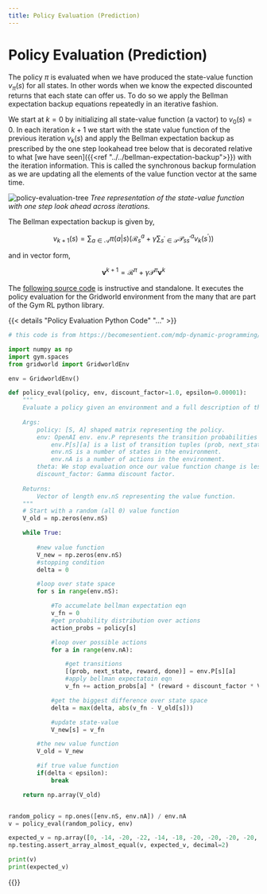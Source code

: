 ```yaml
---
title: Policy Evaluation (Prediction)
---
```


# Policy Evaluation (Prediction)

The policy $\pi$ is evaluated when we have produced the state-value function $v_\pi(s)$ for all states. In other words when we know the expected discounted returns that each state can offer us. To do so we apply the Bellman expectation backup equations repeatedly in an iterative fashion. 

We start at $k=0$ by initializing all state-value function (a vactor) to $v_0(s)=0$. In each iteration $k+1$ we start with the state value function of the previous iteration $v_k(s)$ and apply the Bellman expectation backup as prescribed by the one step lookahead tree below that is decorated relative to what [we have seen]({{<ref "../../bellman-expectation-backup">}}) with the iteration information. This is called the synchronous backup formulation as we are updating all the elements of the value function vector at the same time. 

![policy-evaluation-tree](images/policy-evaluation-tree.png#center)
*Tree representation of the state-value function with one step look ahead across iterations.*

The Bellman expectation backup is given by,

$$v_{k+1}(s) = \sum_{a \in \mathcal A} \pi(a|s) \left( \mathcal R_s^a + \gamma \sum_{s^\prime \in \mathcal S} \mathcal{P}^a_{ss^\prime} v_k(s^\prime) \right)$$

and in vector form,

$$\mathbf{v}^{k+1} = \mathbf{\mathcal R}^\pi + \gamma \mathbf{\mathcal P}^\pi \mathbf{v}^k$$

The [following source code](https://becomesentient.com/mdp-dynamic-programming/) is instructive and standalone. It executes the policy evaluation for the Gridworld environment from the many that are part of the Gym RL python library. 
 
{{< details "Policy Evaluation Python Code" "..." >}}

```python
# this code is from https://becomesentient.com/mdp-dynamic-programming/

import numpy as np 
import gym.spaces
from gridworld import GridworldEnv

env = GridworldEnv()

def policy_eval(policy, env, discount_factor=1.0, epsilon=0.00001):
    """
    Evaluate a policy given an environment and a full description of the environment's dynamics.
    
    Args:
        policy: [S, A] shaped matrix representing the policy.
        env: OpenAI env. env.P represents the transition probabilities of the environment.
            env.P[s][a] is a list of transition tuples (prob, next_state, reward, done).
            env.nS is a number of states in the environment. 
            env.nA is a number of actions in the environment.
        theta: We stop evaluation once our value function change is less than theta for all states.
        discount_factor: Gamma discount factor.
    
    Returns:
        Vector of length env.nS representing the value function.
    """
    # Start with a random (all 0) value function
    V_old = np.zeros(env.nS)

    while True:
        
        #new value function
        V_new = np.zeros(env.nS)
        #stopping condition
        delta = 0

        #loop over state space
        for s in range(env.nS):

            #To accumelate bellman expectation eqn
            v_fn = 0
            #get probability distribution over actions
            action_probs = policy[s]

            #loop over possible actions
            for a in range(env.nA):

                #get transitions
                [(prob, next_state, reward, done)] = env.P[s][a]
                #apply bellman expectatoin eqn
                v_fn += action_probs[a] * (reward + discount_factor * V_old[next_state])

            #get the biggest difference over state space
            delta = max(delta, abs(v_fn - V_old[s]))

            #update state-value
            V_new[s] = v_fn

        #the new value function
        V_old = V_new

        #if true value function
        if(delta < epsilon):
            break

    return np.array(V_old)


random_policy = np.ones([env.nS, env.nA]) / env.nA
v = policy_eval(random_policy, env)

expected_v = np.array([0, -14, -20, -22, -14, -18, -20, -20, -20, -20, -18, -14, -22, -20, -14, 0])
np.testing.assert_array_almost_equal(v, expected_v, decimal=2)

print(v)
print(expected_v)
```
{{</details>}}
